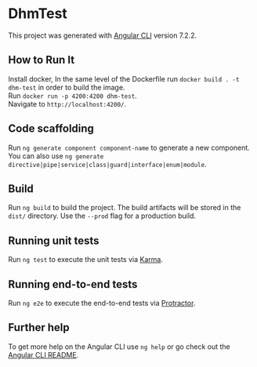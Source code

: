 # DhmTest

This project was generated with [Angular CLI](https://github.com/angular/angular-cli) version 7.2.2.

## How to Run It
Install docker, In the same level of the Dockerfile run `docker build . -t dhm-test` in order to build the image.<br>
Run `docker run -p 4200:4200 dhm-test`.<br>
Navigate to `http://localhost:4200/`.
## Code scaffolding

Run `ng generate component component-name` to generate a new component. You can also use `ng generate directive|pipe|service|class|guard|interface|enum|module`.

## Build

Run `ng build` to build the project. The build artifacts will be stored in the `dist/` directory. Use the `--prod` flag for a production build.

## Running unit tests

Run `ng test` to execute the unit tests via [Karma](https://karma-runner.github.io).

## Running end-to-end tests

Run `ng e2e` to execute the end-to-end tests via [Protractor](http://www.protractortest.org/).

## Further help

To get more help on the Angular CLI use `ng help` or go check out the [Angular CLI README](https://github.com/angular/angular-cli/blob/master/README.md).
